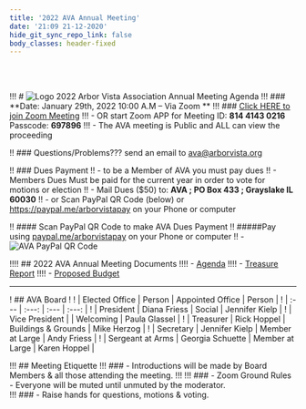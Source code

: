 ```yaml
---
title: '2022 AVA Annual Meeting'
date: '21:09 21-12-2020'
hide_git_sync_repo_link: false
body_classes: header-fixed
---
```


<link id="linkstyle" rel='stylesheet' href='/css/ava_original.css'/>

<br>
<br>

[Logo]: /images/Oak_Tree2_100.png


!!! #  ![Logo]  2022 Arbor Vista Association Annual Meeting Agenda
!!! ### **Date:  January 29th, 2022  10:00 A.M – Via Zoom **
!!! ### [Click HERE to join Zoom Meeting](https://us02web.zoom.us/j/81441430216?pwd=OXp6MXlkdGJqS2orZ1lTNm1TWTlzZz09) 
!!! - OR start Zoom APP for Meeting ID: **814 4143 0216**  Passcode: **697896**
!!! - The AVA meeting is Public and ALL can view the proceeding

!! ### Questions/Problems???  send an email to <ava@arborvista.org>

!! ### Dues Payment
!! - to be a Member of AVA you must pay dues
!! - Members Dues Must be paid for the current year in order to vote for motions or election
!! - Mail Dues ($50) to:  __**AVA ; PO Box 433 ; Grayslake IL 60030**__
!! - or Scan PayPal QR Code (below) or https://paypal.me/arborvistapay on your Phone or computer

!! #### Scan PayPal QR Code to make AVA Dues Payment 
!! #####Pay using [paypal.me/arborvistapay](paypal.me/arborvistapay) on your Phone or computer
!!   - ![AVA PayPal QR Code](https://files.arborvista.org/images/PayPal_QR_Code.png?resize=400,200) 

!!!! ## 2022 AVA Annual Meeting Documents
!!!! - [Agenda](https://docs.google.com/document/d/17v-nWRXvIagOO9PxWV3HvHnl39No68vQw5cGEmsj4MA/edit?usp=sharing)
!!!! - [Treasure Report](../2022-ava-treasurer-report)
!!!! - [Proposed Budget](../ava-2022-proposed-budget)

---

! ## AVA Board
!
! |  Elected Office      | Person      | Appointed Office      | Person |
! | :--- | :---: | :--- | :---: |
! |  President | Diana Friess  |  Social |  Jennifer Kielp |
! |  Vice President |  |   Welcoming |  Paula Glassel |
! |  Treasurer |  Rick Hoppel |   Buildings & Grounds |  Mike Herzog |
! |  Secretary |  Jennifer Kielp |   Member at Large |  Andy Friess |
! |  Sergeant at Arms |  Georgia Schuette | Member at Large | Karen Hoppel  |

!!! ## Meeting Etiquette
!!! ### - Introductions will be made by Board Members & all those attending the meeting.
!!!
!!! ### - Zoom Ground Rules - Everyone will be muted until unmuted by the moderator.  
!!! ### - Raise hands for questions, motions & voting.

